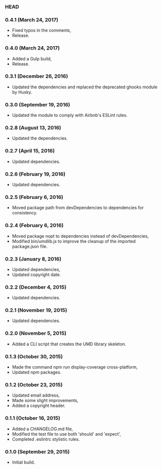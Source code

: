 ### HEAD

### 0.4.1 (March 24, 2017)

  * Fixed typos in the comments,
  * Release.


### 0.4.0 (March 24, 2017)

  * Added a Gulp build,
  * Release.


### 0.3.1 (December 26, 2016)

  * Updated the dependencies and replaced the deprecated ghooks module by Husky.


### 0.3.0 (September 19, 2016)

  * Updated the module to comply with Airbnb's ESLint rules.


### 0.2.8 (August 13, 2016)

  * Updated the dependencies.


### 0.2.7 (April 15, 2016)

  * Updated dependencies.


### 0.2.6 (February 19, 2016)

  * Updated dependencies.


### 0.2.5 (February 6, 2016)

  * Moved package path from devDependencies to dependencies for consistency.


### 0.2.4 (February 6, 2016)

  * Moved package nopt to dependencies instead of devDependencies,
  * Modified bin/umdlib.js to improve the cleanup of the imported package.json file.


### 0.2.3 (January 8, 2016)

  * Updated dependencies,
  * Updated copyright date.


### 0.2.2 (December 4, 2015)

  * Updated dependencies.


### 0.2.1 (November 19, 2015)

  * Updated dependencies.


### 0.2.0 (November 5, 2015)

  * Added a CLI script that creates the UMD library skeleton.


### 0.1.3 (October 30, 2015)

  * Made the command npm run display-coverage cross-platform,
  * Updated npm packages.


### 0.1.2 (October 23, 2015)

  * Updated email address,
  * Made some slight improvements,
  * Added a copyright header.


### 0.1.1 (October 16, 2015)

  * Added a CHANGELOG.md file,
  * Modified the test file to use both 'should' and 'expect',
  * Completed .eslintrc stylistic rules.


### 0.1.0 (September 29, 2015)

  * Initial build.
